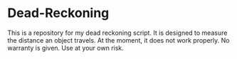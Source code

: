 # Dead-Reckoning
This is a repository for my dead reckoning script. It is designed to measure the distance an object travels. At the moment, it does not work properly. No warranty is given. Use at your own risk.
